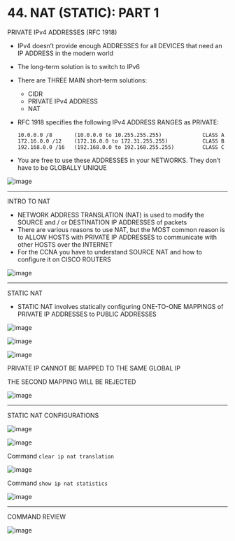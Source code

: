 # 44. NAT (STATIC): PART 1

PRIVATE IPv4 ADDRESSES (RFC 1918)

- IPv4 doesn’t provide enough ADDRESSES for all DEVICES that need an IP ADDRESS in the modern world
- The long-term solution is to switch to IPv6
- There are THREE MAIN short-term solutions:
    - CIDR
    - PRIVATE IPv4 ADDRESS
    - NAT
- RFC 1918 specifies the following IPv4 ADDRESS RANGES as PRIVATE:
    
    ```
    10.0.0.0 /8       (10.0.0.0 to 10.255.255.255)             CLASS A 
    172.16.0.0 /12    (172.16.0.0 to 172.31.255.255)           CLASS B
    192.168.0.0 /16   (192.168.0.0 to 192.168.255.255)         CLASS C
    ```
    
- You are free to use these ADDRESSES in your NETWORKS. They don’t have to be GLOBALLY UNIQUE

![image](https://github.com/psaumur/CCNA/assets/106411237/c774460a-0479-40ed-ac62-1e9820960943)

---

INTRO TO NAT

- NETWORK ADDRESS TRANSLATION (NAT) is used to modify the SOURCE and / or DESTINATION IP ADDRESSES of packets
- There are various reasons to use NAT, but the MOST common reason is to ALLOW HOSTS with PRIVATE IP ADDRESSES to communicate with other HOSTS over the INTERNET
- For the CCNA you have to understand SOURCE NAT and how to configure it on CISCO ROUTERS

![image](https://github.com/psaumur/CCNA/assets/106411237/11cbc222-4b2d-4283-9a8f-86cfff2e109d)

---

STATIC NAT

- STATIC NAT involves statically configuring ONE-TO-ONE MAPPINGS of PRIVATE IP ADDRESSES to PUBLIC ADDRESSES

![image](https://github.com/psaumur/CCNA/assets/106411237/40867b28-66ff-4182-be97-8495a4c2de23)

![image](https://github.com/psaumur/CCNA/assets/106411237/b77177cc-f6e3-434f-87e0-fb5d0fe14c90)

![image](https://github.com/psaumur/CCNA/assets/106411237/daac56f4-5af8-482c-9d1d-63a0fb3bdcb1)

PRIVATE IP CANNOT BE MAPPED TO THE SAME GLOBAL IP

THE SECOND MAPPING WILL BE REJECTED

![image](https://github.com/psaumur/CCNA/assets/106411237/6dceb3c2-39d6-4299-b08d-90cbddb8d6b3)

---

STATIC NAT CONFIGURATIONS

![image](https://github.com/psaumur/CCNA/assets/106411237/1b0d6780-56d8-4ea0-870b-abb65d3a6e66)

![image](https://github.com/psaumur/CCNA/assets/106411237/add755f6-2d2c-4fe8-aae1-6d1aeecb6ea2)

Command `clear ip nat translation`

![image](https://github.com/psaumur/CCNA/assets/106411237/4266d928-0970-4386-82d7-159cc2b02df6)

Command `show ip nat statistics`

![image](https://github.com/psaumur/CCNA/assets/106411237/2e70576f-3879-4ba6-8ffa-307fd0c243c9)

---

COMMAND REVIEW

![image](https://github.com/psaumur/CCNA/assets/106411237/061f4c43-e755-41e8-b8b4-9e31e0723a19)
